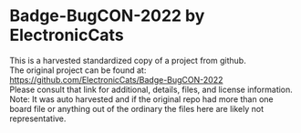 
# Badge-BugCON-2022 by ElectronicCats  
This is a harvested standardized copy of a project from github.  
The original project can be found at:  
https://github.com/ElectronicCats/Badge-BugCON-2022  
Please consult that link for additional, details, files, and license information.  
Note: It was auto harvested and if the original repo had more than one board file or anything out of the ordinary the files here are likely not representative.  
    